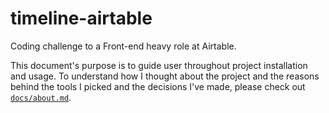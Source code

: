 # timeline-airtable

Coding challenge to a Front-end heavy role at Airtable.

This document's purpose is to guide user throughout project installation and usage. To understand how I thought about the project and the reasons behind the tools I picked and the decisions I've made, please check out [`docs/about.md`](https://github.com/joaoefornazari/timeline-airtable/blob/master/docs/about.md).

